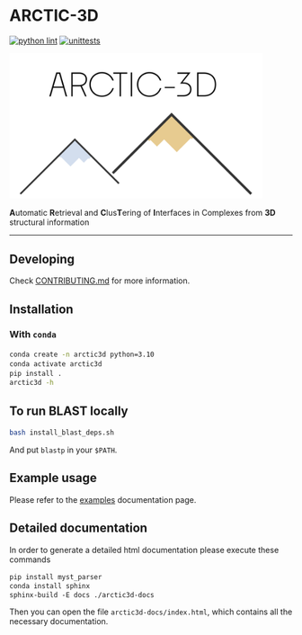 # ARCTIC-3D

[![python lint](https://github.com/haddocking/arctic3d/actions/workflows/.lint.yml/badge.svg)](https://github.com/haddocking/arctic3d/actions/workflows/.lint.yml)
[![unittests](https://github.com/haddocking/arctic3d/actions/workflows/unittests.yml/badge.svg)](https://github.com/haddocking/arctic3d/actions/workflows/unittests.yml)

<img src="docs/imgs/arctic3d.png" width="450">

**A**utomatic **R**etrieval and **C**lus**T**ering of **I**nterfaces in Complexes from **3D** structural information

---

## Developing

Check [CONTRIBUTING.md](CONTRIBUTING.md) for more information.

## Installation

### With `conda`

```bash
conda create -n arctic3d python=3.10
conda activate arctic3d
pip install .
arctic3d -h
```

## To run BLAST locally

```bash
bash install_blast_deps.sh
```

And put `blastp` in your `$PATH`.

## Example usage

Please refer to the [examples](docs/examples.md) documentation page.

## Detailed documentation

In order to generate a detailed html documentation please execute these commands

```text
pip install myst_parser
conda install sphinx
sphinx-build -E docs ./arctic3d-docs
```

Then you can open the file `arctic3d-docs/index.html`, which contains all the necessary documentation.

